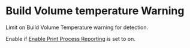 # Build Volume temperature Warning

Limit on Build Volume Temperature warning for detection.

Enable if [Enable Print Process Reporting](ppr_enable.md) is set to on.

